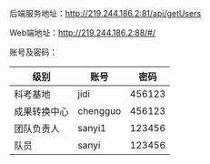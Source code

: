 后端服务地址：http://219.244.186.2:81/api/getUsers

Web端地址：http://219.244.186.2:88/#/

账号及密码：

| 级别 | 账号 | 密码 |
| --- | --- | --- |
| 科考基地 | jidi | 456123 |
| 成果转换中心 | chengguo | 456123 |
| 团队负责人 | sanyi1 | 123456 |
| 队员 | sanyi | 123456 |
